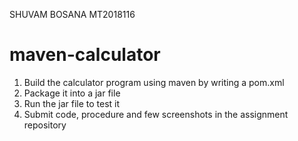 SHUVAM BOSANA MT2018116
# maven-calculator

1. Build the calculator program using maven by writing a pom.xml
2. Package it into a jar file
3. Run the jar file to test it
5. Submit code, procedure and few screenshots in the assignment repository
